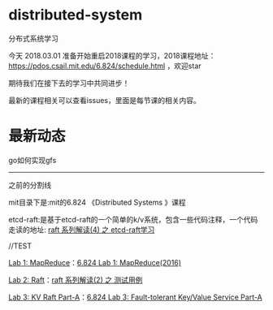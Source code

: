 # distributed-system
分布式系统学习

今天 2018.03.01 准备开始重启2018课程的学习，2018课程地址：https://pdos.csail.mit.edu/6.824/schedule.html ，欢迎star

期待我们在接下去的学习中共同进步！

最新的课程相关可以查看issues，里面是每节课的相关内容。

# 最新动态
go如何实现gfs


-----
之前的分割线

mit目录下是:mit的6.824 《Distributed Systems 》课程

etcd-raft:是基于etcd-raft的一个简单的k/v系统，包含一些代码注释，一个代码走读的地址: [raft 系列解读(4) 之 etcd-raft学习](http://blog.zhuanxuhit.top/2016-10-18-raft-etcd-learning.html)

//TEST

[Lab 1: MapReduce](https://pdos.csail.mit.edu/6.824/labs/lab-1.html)：[6.824 Lab 1: MapReduce(2016)](http://blog.zhuanxuhit.top/2016-09-29-6-824-Lab-1-MapReduce-2016.html)

[Lab 2: Raft](https://pdos.csail.mit.edu/6.824/labs/lab-raft.html)：[raft 系列解读(2) 之 测试用例](http://blog.zhuanxuhit.top/2016-10-14-lab2-raft.html)

[Lab 3: KV Raft Part-A](https://pdos.csail.mit.edu/6.824/labs/lab-kvraft.html)：[6.824 Lab 3: Fault-tolerant Key/Value Service Part-A](http://blog.zhuanxuhit.top/2016-10-24-6-824-Lab-3-Fault-tolerant-Key-Value-Service.html)
